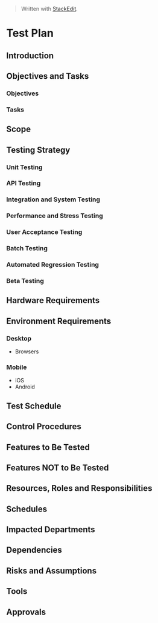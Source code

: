 
> Written with [StackEdit](https://stackedit.io/).

# Test Plan
## Introduction
## Objectives and Tasks
### Objectives
### Tasks
## Scope
## Testing Strategy
### Unit Testing
### API Testing
### Integration and System Testing
### Performance and Stress Testing
### User Acceptance Testing
### Batch Testing
### Automated Regression Testing
### Beta Testing
## Hardware Requirements
## Environment Requirements
### Desktop
- Browsers
### Mobile
- iOS
- Android
## Test Schedule
## Control Procedures
## Features to Be Tested
## Features NOT to Be Tested
## Resources, Roles and Responsibilities
## Schedules
## Impacted Departments
## Dependencies
## Risks and Assumptions
## Tools
## Approvals



<!--stackedit_data:
eyJoaXN0b3J5IjpbLTE1MDM1MzAzMzgsMTYxMzY4MTQwMyw3Mz
A5OTgxMTZdfQ==
-->
